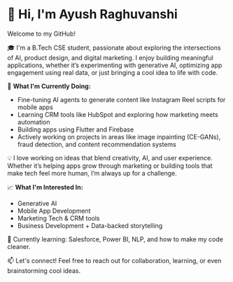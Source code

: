 # 👋 Hi, I'm Ayush Raghuvanshi

Welcome to my GitHub!    

🎓 I'm a B.Tech CSE student, passionate about exploring the intersections of AI, product design, and digital marketing. I enjoy building meaningful applications, whether it’s experimenting with generative AI, optimizing app engagement using real data, or just bringing a cool idea to life with code.  
   
🚀 **What I'm Currently Doing:** 
- Fine-tuning AI agents to generate content like Instagram Reel scripts for mobile apps  
- Learning CRM tools like HubSpot and exploring how marketing meets automation    
- Building apps using Flutter and Firebase 
- Actively working on projects in areas like image inpainting (CE-GANs), fraud detection, and content recommendation systems

💡 I love working on ideas that blend creativity, AI, and user experience. Whether it’s helping apps grow through marketing or building tools that make tech feel more human, I’m always up for a challenge. 
   
📈 **What I'm Interested In:**
- Generative AI
- Mobile App Development
- Marketing Tech & CRM tools
- Business Development + Data-backed storytelling 
 
🌱 Currently learning: Salesforce, Power BI, NLP, and how to make my code cleaner.

📫 Let's connect!
Feel free to reach out for collaboration, learning, or even brainstorming cool ideas.
